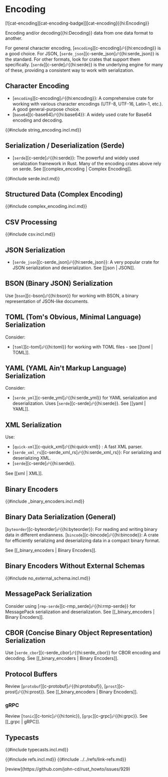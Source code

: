 # Encoding

[![cat-encoding][cat-encoding-badge]][cat-encoding]{{hi:Encoding}}

Encoding and/or decoding{{hi:Decoding}} data from one data format to another.

For general character encoding, [`encoding`][c-encoding]⮳{{hi:encoding}} is a good choice. For JSON, [`serde_json`][c-serde_json]⮳{{hi:serde_json}} is the standard. For other formats, look for crates that support them specifically. [`serde`][c-serde]⮳{{hi:serde}} is the underlying engine for many of these, providing a consistent way to work with serialization.

## Character Encoding

- [`encoding`][c-encoding]⮳{{hi:encoding}}: A comprehensive crate for working with various character encodings (UTF-8, UTF-16, Latin-1, etc.). A good general-purpose choice.
- [`base64`][c-base64]⮳{{hi:base64}}: A widely used crate for Base64 encoding and decoding.

{{#include string_encoding.incl.md}}

## Serialization / Deserialization (Serde)

- [`serde`][c-serde]⮳{{hi:serde}}: The powerful and widely used serialization framework in Rust. Many of the encoding crates above rely on serde. See [[complex_encoding | Complex Encoding]].

{{#include serde.incl.md}}

## Structured Data (Complex Encoding)

{{#include complex_encoding.incl.md}}

## CSV Processing

{{#include csv.incl.md}}

## JSON Serialization

- [`serde_json`][c-serde_json]⮳{{hi:serde_json}}: A very popular crate for JSON serialization and deserialization.
See [[json | JSON]].

## BSON (Binary JSON) Serialization

Use [`bson`][c-bson]⮳{{hi:bson}} for working with BSON, a binary representation of JSON-like documents.

## TOML (Tom's Obvious, Minimal Language) Serialization

Consider:

- [`toml`][c-toml]⮳{{hi:toml}} for working with TOML files - see [[toml | TOML]].

## YAML (YAML Ain't Markup Language) Serialization

Consider:

- [`serde_yml`][c-serde_yml]⮳{{hi:serde_yml}} for YAML serialization and deserialization. Uses [`serde`][c-serde]⮳{{hi:serde}}.
See [[yaml | YAML]].

## XML Serialization

Use:

- [`quick-xml`][c-quick_xml]⮳{{hi:quick-xml}} : A fast XML parser.
- [`serde_xml_rs`][c-serde_xml_rs]⮳{{hi:serde_xml_rs}}: For serializing and deserializing XML.
- [`serde`][c-serde]⮳{{hi:serde}}.

See [[xml | XML]].

## Binary Encoders

{{#include _binary_encoders.incl.md}}

## Binary Data Serialization (General)

[`byteorder`][c-byteorder]⮳{{hi:byteorder}}: For reading and writing binary data in different endianness.
[`bincode`][c-bincode]⮳{{hi:bincode}}: A crate for efficiently serializing and deserializing data in a compact binary format.

See [[_binary_encoders |  Binary Encoders]].

## Binary Encoders Without External Schemas

{{#include no_external_schema.incl.md}}

## MessagePack Serialization

Consider using [`rmp-serde`][c-rmp_serde]⮳{{hi:rmp-serde}} for MessagePack serialization and deserialization.
See [[_binary_encoders |  Binary Encoders]].

## CBOR (Concise Binary Object Representation) Serialization

Use [`serde_cbor`][c-serde_cbor]⮳{{hi:serde_cbor}} for CBOR encoding and decoding.
See [[_binary_encoders |  Binary Encoders]].

## Protocol Buffers

Review [`protobuf`][c-protobuf]⮳{{hi:protobuf}}, [`prost`][c-prost]⮳{{hi:prost}}.
See [[_binary_encoders | Binary Encoders]].

### gRPC

Review [`tonic`][c-tonic]⮳{{hi:tonic}}, [`grpc`][c-grpc]⮳{{hi:grpc}}. See [[_grpc | gRPC]].

## Typecasts

{{#include typecasts.incl.md}}

{{#include refs.incl.md}}
{{#include ../../refs/link-refs.md}}

<div class="hidden">
[review](https://github.com/john-cd/rust_howto/issues/929)
</div>
